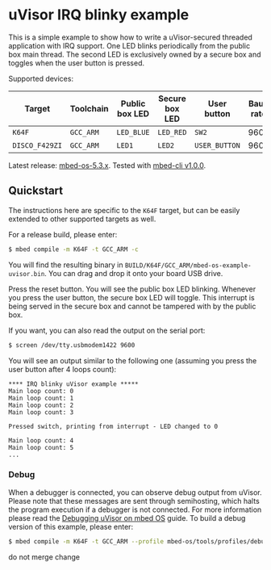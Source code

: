 # uVisor IRQ blinky example

This is a simple example to show how to write a uVisor-secured threaded application with IRQ support. One LED blinks periodically from the public box main thread. The second LED is exclusively owned by a secure box and toggles when the user button is pressed.

Supported devices:

| Target         | Toolchain | Public box LED | Secure box LED | User button   | Baud rate |
|----------------|-----------|----------------|----------------|---------------|-----------|
| `K64F`         | `GCC_ARM` | `LED_BLUE`     | `LED_RED`      | `SW2`         | 9600      |
| `DISCO_F429ZI` | `GCC_ARM` | `LED1`         | `LED2`         | `USER_BUTTON` | 9600      |

Latest release: [mbed-os-5.3.x](https://github.com/ARMmbed/mbed-os-example-uvisor/releases/latest). Tested with [mbed-cli v1.0.0](https://github.com/ARMmbed/mbed-cli/releases/tag/1.0.0).

## Quickstart

The instructions here are specific to the `K64F` target, but can be easily extended to other supported targets as well.

For a release build, please enter:

```bash
$ mbed compile -m K64F -t GCC_ARM -c
```

You will find the resulting binary in `BUILD/K64F/GCC_ARM/mbed-os-example-uvisor.bin`. You can drag and drop it onto your board USB drive.

Press the reset button. You will see the public box LED blinking. Whenever you press the user button, the secure box LED will toggle. This interrupt is being served in the secure box and cannot be tampered with by the public box.

If you want, you can also read the output on the serial port:

```bash
$ screen /dev/tty.usbmodem1422 9600
```

You will see an output similar to the following one (assuming you press the user button after 4 loops count):

```
**** IRQ blinky uVisor example *****
Main loop count: 0
Main loop count: 1
Main loop count: 2
Main loop count: 3

Pressed switch, printing from interrupt - LED changed to 0

Main loop count: 4
Main loop count: 5
...
```

### Debug

When a debugger is connected, you can observe debug output from uVisor. Please note that these messages are sent through semihosting, which halts the program execution if a debugger is not connected. For more information please read the [Debugging uVisor on mbed OS](https://github.com/ARMmbed/uvisor/blob/master/docs/api/DEBUGGING.md) guide. To build a debug version of this example, please enter:

```bash
$ mbed compile -m K64F -t GCC_ARM --profile mbed-os/tools/profiles/debug.json -c
```

do not merge change
